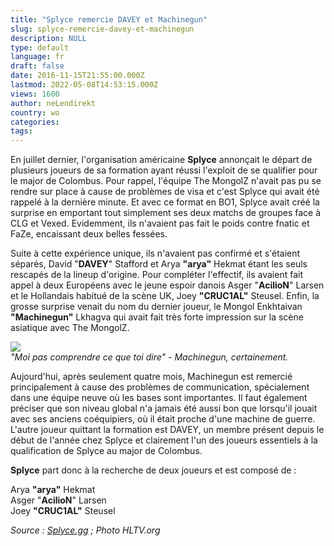 ```yaml
---
title: "Splyce remercie DAVEY et Machinegun"
slug: splyce-remercie-davey-et-machinegun
description: NULL
type: default
language: fr
draft: false
date: 2016-11-15T21:55:00.000Z
lastmod: 2022-05-08T14:53:15.000Z
views: 1600
author: neLendirekt
country: wo
categories:
tags:
---
```

En juillet dernier, l'organisation américaine **Splyce** annonçait le départ de plusieurs joueurs de sa formation ayant réussi l'exploit de se qualifier pour le major de Colombus. Pour rappel, l'équipe The MongolZ n'avait pas pu se rendre sur place à cause de problèmes de visa et c'est Splyce qui avait été rappelé à la dernière minute. Et avec ce format en BO1, Splyce avait créé la surprise en emportant tout simplement ses deux matchs de groupes face à CLG et Vexed. Evidemment, ils n'avaient pas fait le poids contre fnatic et FaZe, encaissant deux belles fessées.

Suite à cette expérience unique, ils n'avaient pas confirmé et s'étaient séparés, David "**DAVEY**" Stafford et Arya **"arya"** Hekmat étant les seuls rescapés de la lineup d'origine. Pour compléter l'effectif, ils avaient fait appel à deux Européens avec le jeune espoir danois Asger "**AcilioN**" Larsen et le Hollandais habitué de la scène UK, Joey **"CRUC1AL"** Steusel. Enfin, la grosse surprise venait du nom du dernier joueur, le Mongol Enkhtaivan **"Machinegun"** Lkhagva qui avait fait très forte impression sur la scène asiatique avec The MongolZ.

![](/storage/images/582b841f3a199_14569712881349jpeg)  
_"Moi pas comprendre ce que toi dire" - Machinegun, certainement._

Aujourd'hui, après seulement quatre mois, Machinegun est remercié principalement à cause des problèmes de communication, spécialement dans une équipe neuve où les bases sont importantes. Il faut également préciser que son niveau global n'a jamais été aussi bon que lorsqu'il jouait avec ses anciens coéquipiers, où il était proche d'une machine de guerre. L'autre joueur quittant la formation est DAVEY, un membre présent depuis le début de l'année chez Splyce et clairement l'un des joueurs essentiels à la qualification de Splyce au major de Colombus.

**Splyce** part donc à la recherche de deux joueurs et est composé de :

Arya **"arya"** Hekmat  
Asger "**AcilioN**" Larsen  
Joey **"CRUC1AL"** Steusel

_Source : [Splyce.gg](https://splyce.gg/topics/post/585) ; Photo HLTV.org_
